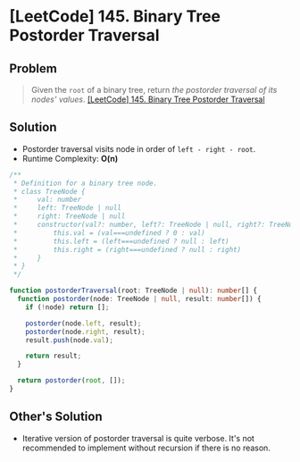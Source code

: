 # [LeetCode] 145. Binary Tree Postorder Traversal

## Problem

> Given the `root` of a binary tree, return _the postorder traversal of its nodes' values_.
> [[LeetCode] 145. Binary Tree Postorder Traversal](https://leetcode.com/problems/binary-tree-postorder-traversal/?envType=study-plan&id=data-structure-i)

## Solution

- Postorder traversal visits node in order of `left - right - root`.
- Runtime Complexity: **O(n)**

```typescript
/**
 * Definition for a binary tree node.
 * class TreeNode {
 *     val: number
 *     left: TreeNode | null
 *     right: TreeNode | null
 *     constructor(val?: number, left?: TreeNode | null, right?: TreeNode | null) {
 *         this.val = (val===undefined ? 0 : val)
 *         this.left = (left===undefined ? null : left)
 *         this.right = (right===undefined ? null : right)
 *     }
 * }
 */

function postorderTraversal(root: TreeNode | null): number[] {
  function postorder(node: TreeNode | null, result: number[]) {
    if (!node) return [];

    postorder(node.left, result);
    postorder(node.right, result);
    result.push(node.val);

    return result;
  }

  return postorder(root, []);
}
```

## Other's Solution

- Iterative version of postorder traversal is quite verbose. It's not recommended to implement without recursion if there is no reason.
